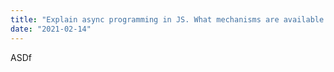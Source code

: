 ```yaml
---
title: "Explain async programming in JS. What mechanisms are available for handling async requests?"
date: "2021-02-14"
---
```


ASDf
